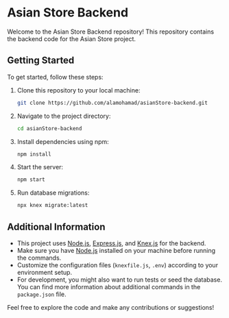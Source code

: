 # Asian Store Backend

Welcome to the Asian Store Backend repository! This repository contains the backend code for the Asian Store project.

## Getting Started

To get started, follow these steps:

1. Clone this repository to your local machine:

   ```bash
   git clone https://github.com/alamohamad/asianStore-backend.git
   ```

2. Navigate to the project directory:

   ```bash
   cd asianStore-backend
   ```

3. Install dependencies using npm:

   ```bash
   npm install
   ```

4. Start the server:

   ```bash
   npm start
   ```

5. Run database migrations:

   ```bash
   npx knex migrate:latest
   ```

## Additional Information

- This project uses [Node.js](https://nodejs.org/), [Express.js](https://expressjs.com/), and [Knex.js](http://knexjs.org/) for the backend.
- Make sure you have [Node.js](https://nodejs.org/) installed on your machine before running the commands.
- Customize the configuration files (`knexfile.js`, `.env`) according to your environment setup.
- For development, you might also want to run tests or seed the database. You can find more information about additional commands in the `package.json` file.

Feel free to explore the code and make any contributions or suggestions!
